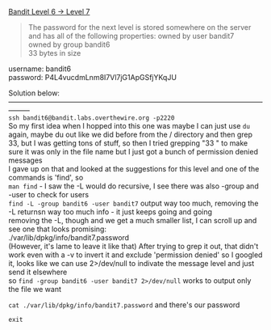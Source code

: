 [Bandit Level 6 → Level 7](https://overthewire.org/wargames/bandit/bandit7.html)

> The password for the next level is stored somewhere on the server and has all of the following properties:
    owned by user bandit7  
    owned by group bandit6  
    33 bytes in size  


username: bandit6  
password: P4L4vucdmLnm8I7Vl7jG1ApGSfjYKqJU  

Solution below:  
———————————————————————————————————————  
`ssh bandit6@bandit.labs.overthewire.org -p2220`  
So my first idea when I hopped into this one was maybe I can just use `du` again, maybe du out like we did before from the / directory and then grep 33, but I was getting tons of stuff, so then I tried grepping "33 " to make sure it was only in the file name but I just got a bunch of permission denied messages  
I gave up on that and looked at the suggestions for this level and one of the commands is 'find', so   
`man find` - I saw the -L would do recursive, I see there was also -group and -user to check for users  
`find -L -group bandit6 -user bandit7` output way too much, removing the -L returnsn way too much info - it just keeps going and going  
removing the -L, though and we get a much smaller list, I can scroll up and see one that looks promising:  
./var/lib/dpkg/info/bandit7.password  
(However, it's lame to leave it like that) After trying to grep it out, that didn't work even with a -v to invert it and exclude 'permission denied' so I googled it, looks like we can use 2>/dev/null to indivate the message level and just send it elsewhere  
so `find -group bandit6 -user bandit7 2>/dev/null` works to output only the file we want  

`cat ./var/lib/dpkg/info/bandit7.password` and there's our password  

`exit`  